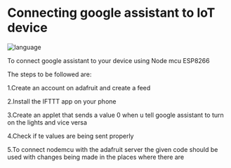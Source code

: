 # Connecting google assistant to IoT device

![language](https://img.shields.io/badge/language-embedded%20C-blue.svg)

To connect google assistant to your device using Node mcu ESP8266

The steps to be followed are:

1.Create an account on adafruit and create a feed

2.Install the IFTTT app on your phone

3.Create an applet that sends a value 0 when u tell google assistant to turn on the lights and vice versa

4.Check if te values are being sent properly

5.To connect nodemcu with the adafruit server the given code should be used with changes being made in the places where there are
